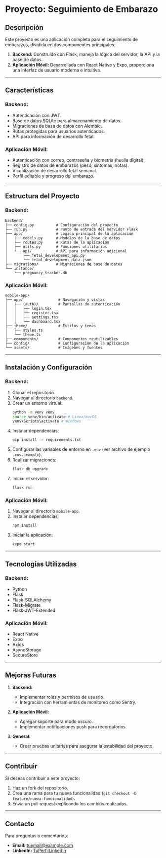 # Proyecto: Seguimiento de Embarazo

## Descripción
Este proyecto es una aplicación completa para el seguimiento de embarazos, dividida en dos componentes principales:

1. **Backend:** Construido con Flask, maneja la lógica del servidor, la API y la base de datos.
2. **Aplicación Móvil:** Desarrollada con React Native y Expo, proporciona una interfaz de usuario moderna e intuitiva.

---

## Características

### **Backend:**
- Autenticación con JWT.
- Base de datos SQLite para almacenamiento de datos.
- Migraciones de base de datos con Alembic.
- Rutas protegidas para usuarios autenticados.
- API para información de desarrollo fetal.

### **Aplicación Móvil:**
- Autenticación con correo, contraseña y biometría (huella digital).
- Registro de datos de embarazos (peso, síntomas, notas).
- Visualización de desarrollo fetal semanal.
- Perfil editable y progreso del embarazo.

---

## Estructura del Proyecto

### **Backend:**
```
backend/
├── config.py          # Configuración del proyecto
├── run.py             # Punto de entrada del servidor Flask
├── app/               # Lógica principal de la aplicación
│   ├── models.py      # Modelos de la base de datos
│   ├── routes.py      # Rutas de la aplicación
│   ├── utils.py       # Funciones utilitarias
│   └── api/           # API para información adicional
│       ├── fetal_development_api.py
│       └── fetal_development_data.json
├── migrations/        # Migraciones de base de datos
└── instance/
    └── pregnancy_tracker.db
```

### **Aplicación Móvil:**
```
mobile-app/
├── app/                # Navegación y vistas
│   ├── (auth)/         # Pantallas de autenticación
│   │   ├── login.tsx
│   │   ├── register.tsx
│   │   ├── settings.tsx
│   │   └── dashboard.tsx
├── theme/              # Estilos y temas
│   ├── styles.ts
│   └── theme.ts
├── components/         # Componentes reutilizables
├── config/             # Configuración de la aplicación
└── assets/             # Imágenes y fuentes
```

---

## Instalación y Configuración

### **Backend:**
1. Clonar el repositorio.
2. Navegar al directorio `backend`.
3. Crear un entorno virtual:
   ```bash
   python -m venv venv
   source venv/bin/activate # Linux/macOS
   venv\Scripts\activate # Windows
   ```
4. Instalar dependencias:
   ```bash
   pip install -r requirements.txt
   ```
5. Configurar las variables de entorno en `.env` (ver archivo de ejemplo `.env.example`).
6. Realizar migraciones:
   ```bash
   flask db upgrade
   ```
7. Iniciar el servidor:
   ```bash
   flask run
   ```

### **Aplicación Móvil:**
1. Navegar al directorio `mobile-app`.
2. Instalar dependencias:
   ```bash
   npm install
   ```
3. Iniciar la aplicación:
   ```bash
   expo start
   ```

---

## Tecnologías Utilizadas

### **Backend:**
- Python
- Flask
- Flask-SQLAlchemy
- Flask-Migrate
- Flask-JWT-Extended

### **Aplicación Móvil:**
- React Native
- Expo
- Axios
- AsyncStorage
- SecureStore

---

## Mejoras Futuras

1. **Backend:**
   - Implementar roles y permisos de usuario.
   - Integración con herramientas de monitoreo como Sentry.

2. **Aplicación Móvil:**
   - Agregar soporte para modo oscuro.
   - Implementar notificaciones push para recordatorios.

3. **General:**
   - Crear pruebas unitarias para asegurar la estabilidad del proyecto.

---

## Contribuir
Si deseas contribuir a este proyecto:
1. Haz un fork del repositorio.
2. Crea una rama para tu nueva funcionalidad (`git checkout -b feature/nueva-funcionalidad`).
3. Envía un pull request explicando los cambios realizados.

---

## Contacto
Para preguntas o comentarios:
- **Email:** tuemail@example.com
- **LinkedIn:** [TuPerfilLinkedIn](https://linkedin.com/in/tuperfil)

